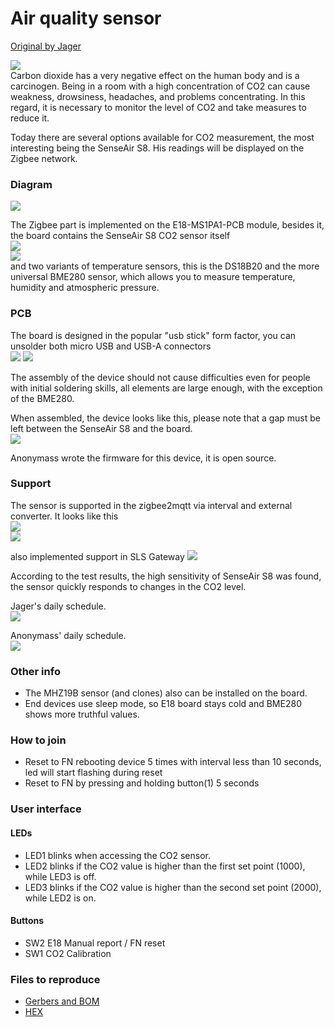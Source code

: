 # Air quality sensor

[Original by Jager](https://modkam.ru/?p=1715)  

![](https://i1.wp.com/modkam.ru/wp-content/uploads/2020/09/CO2_SenseAir_S8_9.png)  
Carbon dioxide has a very negative effect on the human body and is a carcinogen. Being in a room with a high concentration of CO2 can cause weakness, drowsiness, headaches, and problems concentrating. In this regard, it is necessary to monitor the level of CO2 and take measures to reduce it.

Today there are several options available for CO2 measurement, the most interesting being the SenseAir S8. His readings will be displayed on the Zigbee network.

### Diagram
![](https://i2.wp.com/modkam.ru/wp-content/uploads/2020/09/Schematic_CO2_SenseAir_S8.png?w=1169&ssl=1)  

The Zigbee part is implemented on the E18-MS1PA1-PCB module, besides it, the board contains the SenseAir S8 CO2 sensor itself  
![](https://i2.wp.com/modkam.ru/wp-content/uploads/2020/09/CO2_SenseAir_S8_2.png?zoom=2&resize=640%2C411)   
![](https://i0.wp.com/modkam.ru/wp-content/uploads/2020/09/CO2_SenseAir_S8_1.png?w=801&ssl=1)   
and two variants of temperature sensors, this is the DS18B20 and the more universal BME280 sensor, which allows you to measure temperature, humidity and atmospheric pressure.

### PCB
The board is designed in the popular "usb stick" form factor, you can unsolder both micro USB and USB-A connectors   
![](https://i0.wp.com/modkam.ru/wp-content/uploads/2020/09/CO2_SenseAir_S8_6.png?zoom=2&resize=571%2C268)
![](https://i0.wp.com/modkam.ru/wp-content/uploads/2020/09/CO2_SenseAir_S8_5.png?zoom=2&resize=594%2C258)


The assembly of the device should not cause difficulties even for people with initial soldering skills, all elements are large enough, with the exception of the BME280.

When assembled, the device looks like this, please note that a gap must be left between the SenseAir S8 and the board.  
![](https://i1.wp.com/modkam.ru/wp-content/uploads/2020/09/2020-09-25_14-17-18.png)

Anonymass wrote the firmware for this device, it is open source.  

### Support
The sensor is supported in the zigbee2mqtt via interval and external converter. It looks like this  
![](https://i1.wp.com/modkam.ru/wp-content/uploads/2020/09/CO2_SenseAir_S8_10.png)  
![](https://i0.wp.com/modkam.ru/wp-content/uploads/2020/09/CO2_SenseAir_S8_11.png)

also implemented support in SLS Gateway
![](https://i0.wp.com/modkam.ru/wp-content/uploads/2020/09/CO2_SenseAir_S8_15.png)  

According to the test results, the high sensitivity of SenseAir S8 was found, the sensor quickly responds to changes in the CO2 level.

Jager's daily schedule.  
![](https://i0.wp.com/modkam.ru/wp-content/uploads/2020/09/CO2_SenseAir_S8_8.png)

Anonymass' daily schedule.  
![](https://i1.wp.com/modkam.ru/wp-content/uploads/2020/09/CO2_SenseAir_S8_12.png)

### Other info
* The MHZ19B sensor (and clones) also can be installed on the board.
* End devices use sleep mode, so E18 board stays cold and BME280 shows more truthful values.

### How to join
 * Reset to FN rebooting device 5 times with interval less than 10 seconds, led will start flashing during reset  
 * Reset to FN by pressing and holding button(1) 5 seconds


### User interface
#### LEDs
* LED1 blinks when accessing the CO2 sensor.
* LED2 blinks if the CO2 value is higher than the first set point (1000), while LED3 is off.
* LED3 blinks if the CO2 value is higher than the second set point (2000), while LED2 is on.

#### Buttons
* SW2 E18 Manual report / FN reset
* SW1 CO2 Calibration



### Files to reproduce
* [Gerbers and BOM](https://github.com/diyruz/AirSense/tree/master/hardware)
* [HEX](https://github.com/diyruz/AirSense/releases)